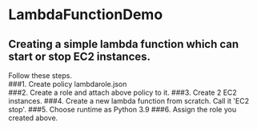 # LambdaFunctionDemo
## Creating a simple lambda function which can start or stop EC2 instances.  
Follow these steps.  
###1. Create policy lambdarole.json  
###2. Create a role and attach above policy to it.
###3. Create 2 EC2 instances.
###4. Create a new lambda function from scratch. Call it 'EC2 stop'. 
###5. Choose runtime as Python 3.9
###6. Assign the role you created above.
